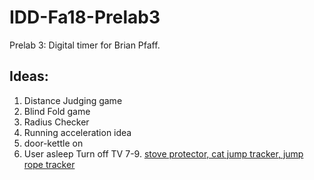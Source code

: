 # IDD-Fa18-Prelab3

Prelab 3: Digital timer for Brian Pfaff.

## Ideas: 
1. Distance Judging game
2. Blind Fold game
3. Radius Checker
4. Running acceleration idea
5. door-kettle on
6. User asleep Turn off TV
7-9. [stove protector, cat jump tracker, jump rope tracker](https://github.com/bripfaff/IDD-Fa18-Prelab3/blob/master/A09959A2-B914-4775-AAEE-9F6075EB4E92.jpeg)

